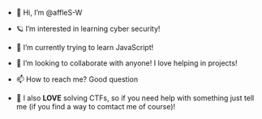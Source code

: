 - 👋 Hi, I’m @affleS-W
- 🪐 I’m interested in learning cyber security!
- 🌱 I’m currently trying to learn JavaScript!
- 💾 I’m looking to collaborate with anyone! I love helping in projects!

- 📫 How to reach me? Good question

- 🚩 I also **LOVE** solving CTFs, so if you need help with something just tell me (if you find a way to comtact me of course)!
<!---
affleS-W/affleS-W is a ✨ special ✨ repository because its `README.md` (this file) appears on your GitHub profile.
You can click the Preview link to take a look at your changes.
--->

